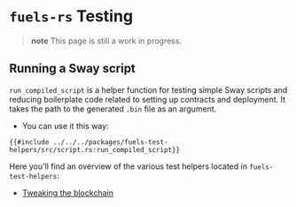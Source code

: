 # `fuels-rs` Testing

> **note** This page is still a work in progress.

## Running a Sway script

`run_compiled_script` is a helper function for testing simple Sway scripts and reducing boilerplate code related to setting up contracts and deployment. It takes the path to the generated `.bin` file as an argument.

- You can use it this way:

````rust,ignore
{{#include ../../../packages/fuels-test-helpers/src/script.rs:run_compiled_script}}
````

Here you'll find an overview of the various test helpers located in `fuels-test-helpers`:

- [Tweaking the blockchain](./chains.md)
